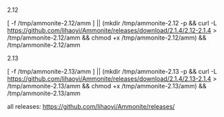 2.12

[ -f /tmp/ammonite-2.12/amm ] || (mkdir /tmp/ammonite-2.12 -p && curl -L https://github.com/lihaoyi/Ammonite/releases/download/2.1.4/2.12-2.1.4 > /tmp/ammonite-2.12/amm && chmod +x /tmp/ammonite-2.12/amm) && /tmp/ammonite-2.12/amm

2.13

[ -f /tmp/ammonite-2.13/amm ] || (mkdir /tmp/ammonite-2.13 -p && curl -L https://github.com/lihaoyi/Ammonite/releases/download/2.1.4/2.13-2.1.4 > /tmp/ammonite-2.13/amm && chmod +x /tmp/ammonite-2.13/amm) && /tmp/ammonite-2.13/amm

all releases:
https://github.com/lihaoyi/Ammonite/releases/
